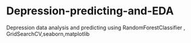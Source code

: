 # Depression-predicting-and-EDA
Depression data analysis and predicting using RandomForestClassifier , GridSearchCV,seaborn,matplotlib
